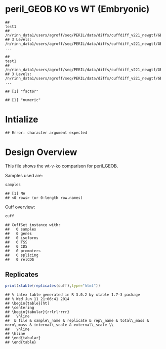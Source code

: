 peril_GEOB KO vs WT (Embryonic)
======================================


```
##                                                                       test1 
## /n/rinn_data1/users/agroff/seq/PERIL/data/diffs/cuffdiff_v221_newgtf/GE_OB/ 
## 3 Levels: /n/rinn_data1/users/agroff/seq/PERIL/data/diffs/cuffdiff_v221_newgtf/GE_OB/ ...
```

```
##                                                                       test1 
## /n/rinn_data1/users/agroff/seq/PERIL/data/diffs/cuffdiff_v221_newgtf/GE_OB/ 
## 3 Levels: /n/rinn_data1/users/agroff/seq/PERIL/data/diffs/cuffdiff_v221_newgtf/GE_OB/ ...
```

```
## [1] "factor"
```

```
## [1] "numeric"
```



# Intialize

```
## Error: character argument expected
```

# Design Overview

This file shows the wt-v-ko comparison for peril_GEOB. 

Samples used are:

```r
samples
```

```
## [1] NA
## <0 rows> (or 0-length row.names)
```


Cuff overview:

```r
cuff
```

```
## CuffSet instance with:
## 	 0 samples
## 	 0 genes
## 	 0 isoforms
## 	 0 TSS
## 	 0 CDS
## 	 0 promoters
## 	 0 splicing
## 	 0 relCDS
```

## Replicates

```r
print(xtable(replicates(cuff),type="html"))
```

```
## % latex table generated in R 3.0.2 by xtable 1.7-3 package
## % Wed Jun 11 21:06:41 2014
## \begin{table}[ht]
## \centering
## \begin{tabular}{rrlrlrrrr}
##   \hline
##  & file & sample\_name & replicate & rep\_name & total\_mass & norm\_mass & internal\_scale & external\_scale \\ 
##   \hline
## \hline
## \end{tabular}
## \end{table}
```
